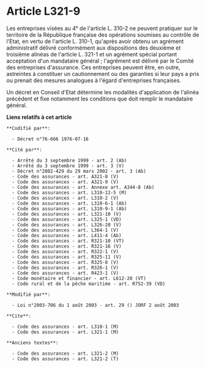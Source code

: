 # Article L321-9

Les entreprises visées au 4° de l'article L. 310-2 ne peuvent pratiquer sur le territoire de la République française des
opérations soumises au contrôle de l'Etat, en vertu de l'article L. 310-1, qu'après avoir obtenu un agrément administratif
délivré conformément aux dispositions des deuxième et troisième alinéas de l'article L. 321-1 et un agrément spécial portant
acceptation d'un mandataire général ; l'agrément est délivré par le Comité des entreprises d'assurance. Ces entreprises
peuvent être, en outre, astreintes à constituer un cautionnement ou des garanties si leur pays a pris ou prenait des mesures
analogues à l'égard d'entreprises françaises.

Un décret en Conseil d'Etat détermine les modalités d'application de l'alinéa précédent et fixe notamment les conditions que
doit remplir le mandataire général.

**Liens relatifs à cet article**

	**Codifié par**:

	  - Décret n°76-666 1976-07-16

	**Cité par**:

	  - Arrêté du 3 septembre 1999 - art. 2 (Ab)
	  - Arrêté du 3 septembre 1999 - art. 3 (V)
	  - Décret n°2002-429 du 29 mars 2002 - art. 3 (Ab)
	  - Code des assurances - art. A321-8 (V)
	  - Code des assurances - art. A321-9 (V)
	  - Code des assurances - art. Annexe art. A344-8 (Ab)
	  - Code des assurances - art. L310-12-5 (M)
	  - Code des assurances - art. L310-2 (V)
	  - Code des assurances - art. L310-6-1 (Ab)
	  - Code des assurances - art. L310-9-1 (Ab)
	  - Code des assurances - art. L321-10 (V)
	  - Code des assurances - art. L325-1 (VD)
	  - Code des assurances - art. L326-20 (V)
	  - Code des assurances - art. L364-1 (V)
	  - Code des assurances - art. L411-4 (Ab)
	  - Code des assurances - art. R321-10 (VT)
	  - Code des assurances - art. R321-16 (V)
	  - Code des assurances - art. R322-1 (V)
	  - Code des assurances - art. R325-11 (V)
	  - Code des assurances - art. R325-8 (V)
	  - Code des assurances - art. R326-1 (V)
	  - Code des assurances - art. R423-1 (V)
	  - Code monétaire et financier - art. L612-20 (VT)
	  - Code rural et de la pêche maritime - art. R752-39 (VD)

	**Modifié par**:

	  - Loi n°2003-706 du 1 août 2003 - art. 29 () JORF 2 août 2003

	**Cite**:

	  - Code des assurances - art. L310-1 (M)
	  - Code des assurances - art. L321-1 (M)

	**Anciens textes**:

	  - Code des assurances - art. L321-2 (M)
	  - Code des assurances - art. L321-2 (T)
